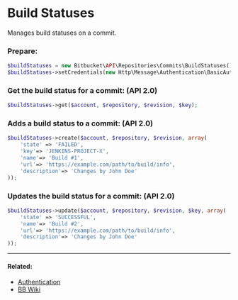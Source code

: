 # Build Statuses

Manages build statuses on a commit.

### Prepare:
```php
$buildStatuses = new Bitbucket\API\Repositories\Commits\BuildStatuses();
$buildStatuses->setCredentials(new Http\Message\Authentication\BasicAuth($bb_user, $bb_pass));
```

### Get the build status for a commit: (API 2.0)

```php
$buildStatuses->get($account, $repository, $revision, $key);
```

### Adds a build status to a commit: (API 2.0)

```php
$buildStatuses->create($account, $repository, $revision, array(
    'state' => 'FAILED',
    'key'=> 'JENKINS-PROJECT-X',
    'name'=> 'Build #1',
    'url'=> 'https://example.com/path/to/build/info',
    'description'=> 'Changes by John Doe'
));
```

### Updates the build status for a commit: (API 2.0)

```php
$buildStatuses->update($account, $repository, $revision, $key, array(
    'state' => 'SUCCESSFUL',
    'name'=> 'Build #2',
    'url'=> 'https://example.com/path/to/build/info',
    'description'=> 'Changes by John Doe'
));
```

----

#### Related:
  * [Authentication](../../../examples/authentication.md)
  * [BB Wiki](https://confluence.atlassian.com/bitbucket/buildstatus-resource-779295267.html)
